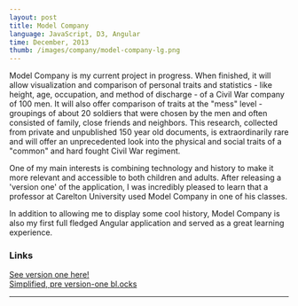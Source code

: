 ```yaml
---
layout: post
title: Model Company
language: JavaScript, D3, Angular
time: December, 2013
thumb: /images/company/model-company-lg.png
---
```


Model Company is my current project in progress. When finished, it will allow visualization and comparison of personal traits and statistics - like height, age, occupation, and method of discharge - of a Civil War company of 100 men. It will also offer comparison of traits at the "mess" level - groupings of about 20 soldiers that were chosen by the men and often consisted of family, close friends and neighbors. This research, collected from private and unpublished 150 year old documents, is extraordinarily rare and will offer an unprecedented look into the physical and social traits of a "common" and hard fought Civil War regiment.

One of my main interests is combining technology and history to make it more relevant and accessible to both children and adults. After releasing a 'version one' of the application, I was incredibly pleased to learn that a professor at Carelton University used Model Company in one of his classes.

In addition to allowing me to display some cool history, Model Company is also my first full fledged Angular application and served as a great learning experience. 

<h3>Links</h3>
<a href="http://meredithmmyers.com/model-company/#/" target="_blank">See version one here!</a>
<br>
<a href="http://bl.ocks.org/meredithmmyers/8271171" target="_blank">Simplified, pre version-one bl.ocks</a>

-----